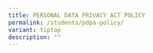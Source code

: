 ```yaml
---
title: PERSONAL DATA PRIVACY ACT POLICY
permalink: /students/pdpa-policy/
variant: tiptap
description: ""
---
```


